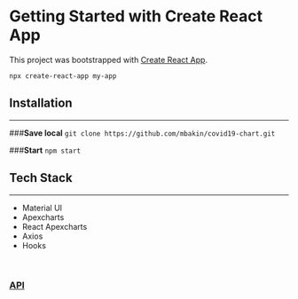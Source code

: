 # Getting Started with Create React App

This project was bootstrapped with [Create React App](https://github.com/facebook/create-react-app).

`npx create-react-app my-app`
## **Installation**
<hr>

###**Save local**
`git clone https://github.com/mbakin/covid19-chart.git`

###**Start**
`npm start`

## **Tech Stack**
<hr>

- Material UI
- Apexcharts
- React Apexcharts
- Axios
- Hooks
<br>

### [API](https://covid19api.com/)
